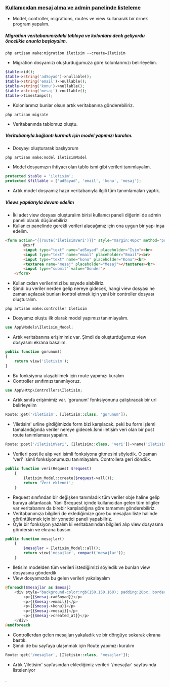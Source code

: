 ### <a href="https://github.com/erdodo/kendime-laravel-egitimi/commit/aff0ffddb5c5ccd686a2c43673414cb2deacbfd4">Kullanıcıdan mesaj alma ve admin panelinde listeleme</a>

- Model, controller, migrations, routes ve view kullanarak bir örnek program yapalım.


##### Migration veritabanımızdaki tabloya ve kolonlara denk geliyordu öncelikle onunla başlayalım.
```shell
php artisan make:migration iletisim --create=iletisim
```
- Migration dosyamızı oluşturduğumuza göre kolonlarımızı belirleyelim.
```php
$table->id();
$table->string('adSoyad')->nullable();
$table->string('email')->nullable();
$table->string('konu')->nullable();
$table->string('mesaj')->nullable();
$table->timestamps();
```
- Kolonlarımız bunlar olsun artık veritabanına gönderebiliriz.
```shell
php artisan migrate
```
- Veritabanında tablomuz oluştu.

##### Veritabanıyla bağlantı kurmak için model yapımızı kuralım.
- Dosyayı oluşturarak başlıyorum
```shell
php artisan make:model IletisimModel
```
- Model dosyamızın ihtiyacı olan tablo ismi gibi verileri tanımlayalım.
```php
protected $table = 'iletisim';
protected $fillable = ['adSoyad', 'email', 'konu', 'mesaj'];
```
- Artık model dosyamız hazır veritabanıyla ilgili tüm tanımlamaları yaptık.
##### Views yapılarıyla devam edelim
- İki adet view dosyası oluşturalım birisi kullanıcı paneli diğerini de admin paneli olarak düşünebiliriz.
- Kullanıcı panelinde gerekli verileri alacağımız için ona uygun bir yapı inşa edelim.
```html
<form action="{{route('iletisimVeri')}}" style="margin:40px" method="post">
   		@csrf
   		<input type="text" name="adSoyad" placeholder="İsim"><br>
   		<input type="text" name="email" placeholder="Email"><br>
  	 	<input type="text" name="konu" placeholder="Konu"><br>
   		<textarea name="mesaj" placeholder="Mesaj"></textarea><br>
  		<input type="submit" value="Gönder">
	</form>
```
- Kullanıcıdan verilerimizi bu sayede alabiliriz.
- Şimdi bu veriler nerden gelip nereye gidecek, hangi view dosyası ne zaman açılacak bunları kontrol etmek için yeni bir controller dosyası oluşturalım.
```shell
php artisan make:controller Iletisim
```
- Dosyamız oluştu ilk olarak model yapımızı tanımlayalım.
```php
use App\Models\Iletisim_Model;
```
- Artık veritabanına erişimimiz var. Şimdi de oluşturduğumuz view dosyasını ekrana basalım.
```php
public function gorunum()
{
	return view('iletisim');
}
```
- Bu fonksiyona ulaşabilmek için route yapımızı kuralım
- Controller sınıfımızı tanımlıyoruz.
```php
use App\Http\Controllers\Iletisim;
```
- Artık sınıfa erişimimiz var. 'gorunum' fonksiyonunu çalıştıracak bir url belirleyelim
```php
Route::get('/iletisim', [Iletisim::class, 'gorunum']);
```
- '/iletisim' urline girdiğimizde form bizi karşılacak. peki bu form işlemi tamalandığında veriler nereye gidecek.İsmi iletişim veri olan bir post route tanımlaması yapalım.
```php
Route::post('/iletisimVeri', [Iletisim::class, 'veri'])->name('iletisimVeri');
```
- Verileri post ile alıp veri isimli fonksiyona gitmesini söyledik. O zaman 'veri' isimli fonksiyonumuzu tanımlayalım. Controllera geri döndük.
```php
public function veri(Request $request)
    {
        Iletisim_Model::create($request->all());
        return 'Veri eklendi';
    }
```
- Request sınıfından bir değişken tanımladık tüm veriler obje haline gelip buraya aktarılacak. Yani $request içinde kullanıcıdan gelen tüm bilgiler var veritabanını da birebir karşıladığına göre tamamını gönderebiliriz.
- Veritabanımıza bilgileri de eklediğimize göre bu mesajları liste halinde görüntülemek için bir yonetici paneli yapabiliriz.
- Öyle bir fonksiyon yazalım ki veritabanından bilgileri alıp view dosyasına göndersin ve ekrana bassın.
```php
public function mesajlar()
    {
        $mesajlar = Iletisim_Model::all();
        return view('mesajlar', compact('mesajlar'));
    }
```
- Iletisim modelden tüm verileri istediğimizi söyledik ve bunları view dosyasına gönderdik
- View dosyamızda bu gelen verileri yakalayalım
```php
@foreach($mesajlar as $mesaj)
    <div style="background-color:rgb(150,150,160); padding:20px; border:2px solid green;">
        <p>{{$mesaj->adSoyad}}</p>
        <p>{{$mesaj->email}}</p>
        <p>{{$mesaj->konu}}</p>
        <p>{{$mesaj->mesaj}}</p>
        <p>{{$mesaj->created_at}}</p>
    </div>
@endforeach
```
- Controllerdan gelen mesajları yakaladık ve bir döngüye sokarak ekrana bastık.
- Şimdi de bu sayfaya ulaşmmak için Route yapımızı kuralım
```php
Route::get('/mesajlar', [Iletisim::class, 'mesajlar']);
```
- Artık '/iletisim' sayfasından eklediğimiz verileri '/mesajlar' sayfasında listeleniyor













.
